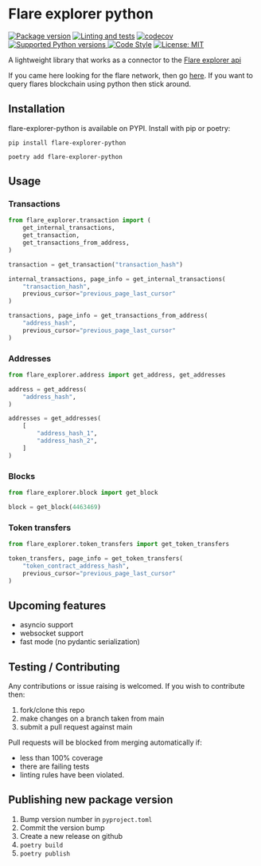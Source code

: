 # Flare explorer python
<a href="https://pypi.org/project/flare-explorer-python" target="_blank"><img src="https://img.shields.io/pypi/v/flare-explorer-python?color=%2334D058&label=pypi%20package" alt="Package version"></a>
[![Linting and tests](https://github.com/james-ecd/flare-explorer-python/actions/workflows/tests-and-linting.yml/badge.svg?branch=main)](https://github.com/james-ecd/flare-explorer-python/actions/workflows/tests-and-linting.yml)
[![codecov](https://codecov.io/gh/james-ecd/flare-explorer-python/branch/main/graph/badge.svg?token=XOBC0UK00V)](https://codecov.io/gh/james-ecd/flare-explorer-python)
<a href="https://pypi.org/project/flare-explorer-python" target="_blank">
    <img src="https://img.shields.io/pypi/pyversions/flare-explorer-python.svg?color=%2334D058" alt="Supported Python versions">
</a>
[![Code Style](https://img.shields.io/badge/code_style-ruff-orange)](https://docs.astral.sh/ruff/)
[![License: MIT](https://img.shields.io/badge/License-MIT-yellow.svg)](https://opensource.org/licenses/MIT)

A lightweight library that works as a connector to the [Flare explorer api](https://flare-explorer.flare.network/graphiql)

If you came here looking for the flare network, then go [here](https://flare.network/). If you want to query flares blockchain using python then stick around.

## Installation
flare-explorer-python is available on PYPI. Install with pip or poetry:

```
pip install flare-explorer-python
```
```
poetry add flare-explorer-python
```

## Usage
### Transactions
``` python
from flare_explorer.transaction import (
    get_internal_transactions,
    get_transaction,
    get_transactions_from_address,
)

transaction = get_transaction("transaction_hash")

internal_transactions, page_info = get_internal_transactions(
    "transaction_hash",
    previous_cursor="previous_page_last_cursor"
)

transactions, page_info = get_transactions_from_address(
    "address_hash",
    previous_cursor="previous_page_last_cursor"
)
```

### Addresses
``` python
from flare_explorer.address import get_address, get_addresses

address = get_address(
    "address_hash",
)

addresses = get_addresses(
    [
        "address_hash_1",
        "address_hash_2",
    ]
)
```

### Blocks
``` python
from flare_explorer.block import get_block

block = get_block(4463469)
```

### Token transfers
``` python
from flare_explorer.token_transfers import get_token_transfers

token_transfers, page_info = get_token_transfers(
    "token_contract_address_hash",
    previous_cursor="previous_page_last_cursor"
)
```

## Upcoming features
- asyncio support
- websocket support
- fast mode (no pydantic serialization)

## Testing / Contributing
Any contributions or issue raising is welcomed. If you wish to contribute then:
1. fork/clone this repo
2. make changes on a branch taken from main
3. submit a pull request against main

Pull requests will be blocked from merging automatically if:
- less than 100% coverage
- there are failing tests
- linting rules have been violated.

## Publishing new package version
1. Bump version number in `pyproject.toml`
2. Commit the version bump
3. Create a new release on github
4. `poetry build`
5. `poetry publish`
